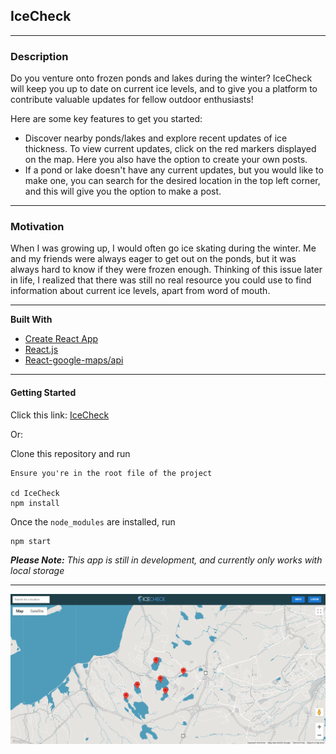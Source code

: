 ## IceCheck

---

### **Description**

Do you venture onto frozen ponds and lakes during the winter? IceCheck will keep you up to date on current ice levels, and to give you a platform to contribute valuable updates for fellow outdoor enthusiasts!

Here are some key features to get you started:
* Discover nearby ponds/lakes and explore recent updates of ice thickness. To view current updates, click on the red markers displayed on the map. Here you also have the option to create your own posts.
* If a pond or lake doesn't have any current updates, but you would like to make one, you can search for the desired location in the top left corner, and this will give you the option to make a post.


---

### **Motivation**

When I was growing up, I would often go ice skating during the winter. Me and my friends were always eager to get out on the ponds, but it was always hard to know if they were frozen enough. Thinking of this issue later in life, I realized that there was still no real resource you could use to find information about current ice levels, apart from word of mouth. 

---

**Built With**

- [Create React App](https://reactjs.org/docs/create-a-new-react-app.html)
- [React.js](https://reactjs.org/)
- [React-google-maps/api](https://www.npmjs.com/package/@react-google-maps/api)


---

#### **Getting Started**

Click this link: [IceCheck](https://btremb.github.io/IceCheck/)

Or:

Clone this repository and run

    Ensure you're in the root file of the project

    cd IceCheck
    npm install

Once the `node_modules` are installed, run

    npm start

_**Please Note:** This app is still in development, and currently only works with local storage_

---





![](IceCheckScreenshot.png)



